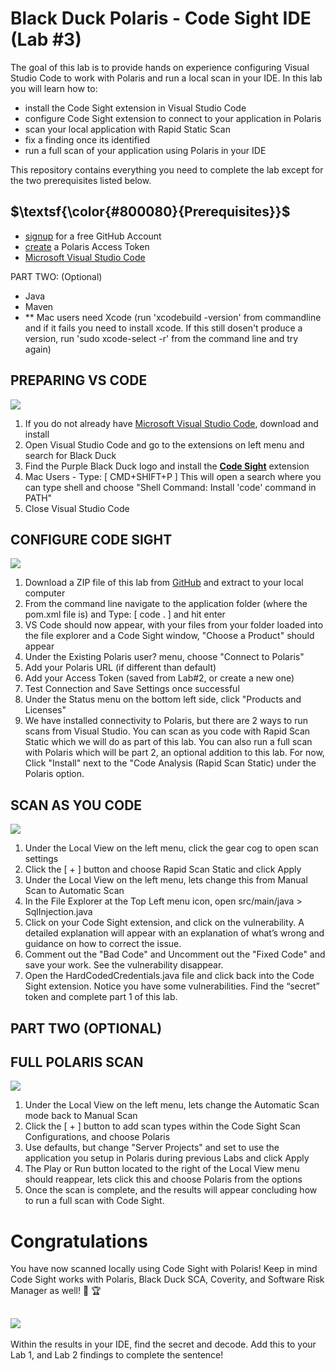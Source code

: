 # Black Duck Polaris - Code Sight IDE (Lab #3)

The goal of this lab is to provide hands on experience configuring Visual Studio Code to work with Polaris and run a local scan in your IDE. In this lab you will learn how to:
- install the Code Sight extension in Visual Studio Code
- configure Code Sight extension to connect to your application in Polaris
- scan your local application with Rapid Static Scan
- fix a finding once its identified
- run a full scan of your application using Polaris in your IDE

This repository contains everything you need to complete the lab except for the two prerequisites listed below.

## $\textsf{\color{#800080}{Prerequisites}}$

- [signup](https://github.com/signup) for a free GitHub Account
- [create](https://polaris.blackduck.com/developer/default/polaris-documentation/t_make-token) a Polaris Access Token
- [Microsoft Visual Studio Code](https://code.visualstudio.com/)

PART TWO: (Optional)
- Java
- Maven
- ** Mac users need Xcode (run 'xcodebuild -version' from commandline and if it fails you need to install xcode. If this still dosen't produce a version, run 'sudo xcode-select -r' from the command line and try again)


## PREPARING VS CODE
![](https://img.shields.io/badge/steps-blueviolet?style=for-the-badge)
1. If you do not already have [Microsoft Visual Studio Code](https://code.visualstudio.com/), download and install
2. Open Visual Studio Code and go to the extensions on left menu and search for Black Duck
3. Find the Purple Black Duck logo and install the **<ins>Code Sight</ins>** extension
4. Mac Users - Type: [ CMD+SHIFT+P ] This will open a search where you can type shell and choose "Shell Command: Install 'code' command in PATH"
5. Close Visual Studio Code


## CONFIGURE CODE SIGHT
![](https://img.shields.io/badge/steps-blueviolet?style=for-the-badge)
1. Download a ZIP file of this lab from [GitHub](https://github.com/itsnotjason/polaris-codesight-lab) and extract to your local computer
2. From the command line navigate to the application folder (where the pom.xml file is) and Type: [ code . ] and hit enter
3. VS Code should now appear, with your files from your folder loaded into the file explorer and a Code Sight window, "Choose a Product" should appear
4. Under the Existing Polaris user? menu, choose "Connect to Polaris"
5. Add your Polaris URL (if different than default)
6. Add your Access Token (saved from Lab#2, or create a new one)
7. Test Connection and Save Settings once successful
8. Under the Status menu on the bottom left side, click "Products and Licenses"
9. We have installed connectivity to Polaris, but there are 2 ways to run scans from Visual Studio. You can scan as you code with Rapid Scan Static which we will do as part of this lab.  You can also run a full scan with Polaris which will be part 2, an optional addition to this lab. For now, Click "Install" next to the "Code Analysis (Rapid Scan Static) under the Polaris option.


## SCAN AS YOU CODE
![](https://img.shields.io/badge/steps-blueviolet?style=for-the-badge)
1. Under the Local View on the left menu, click the gear cog to open scan settings
2. Click the [ + ] button and choose Rapid Scan Static and click Apply
3. Under the Local View on the left menu, lets change this from Manual Scan to Automatic Scan
4. In the File Explorer at the Top Left menu icon, open src/main/java > SqlInjection.java
5. Click on your Code Sight extension, and click on the vulnerability. A detailed explanation will appear with an explanation of what’s wrong and guidance on how to correct the issue.
6. Comment out the "Bad Code" and Uncomment out the "Fixed Code" and save your work. See the vulnerability disappear.
7. Open the HardCodedCredentials.java file and click back into the Code Sight extension.  Notice you have some vulnerabilities.  Find the “secret” token and complete part 1 of this lab.


## PART TWO (OPTIONAL)
## FULL POLARIS SCAN
![](https://img.shields.io/badge/steps-blueviolet?style=for-the-badge)
1. Under the Local View on the left menu, lets change the Automatic Scan mode back to Manual Scan
2. Click the [ + ] button to add scan types within the Code Sight Scan Configurations, and choose Polaris
3. Use defaults, but change "Server Projects" and set to use the application you setup in Polaris during previous Labs and click Apply
4. The Play or Run button located to the right of the Local View menu should reappear, lets click this and choose Polaris from the options
5. Once the scan is complete, and the results will appear concluding how to run a full scan with Code Sight.

# Congratulations

You have now scanned locally using Code Sight with Polaris! Keep in mind Code Sight works with Polaris, Black Duck SCA, Coverity, and Software Risk Manager as well! :clap: :trophy:

## ![](https://img.shields.io/badge/optional-CTF-blueviolet?style=for-the-badge)
Within the results in your IDE, find the secret and decode. Add this to your Lab 1, and Lab 2 findings to complete the sentence!
